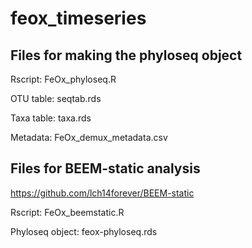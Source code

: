 # feox_timeseries

## Files for making the phyloseq object

Rscript: FeOx_phyloseq.R

OTU table: seqtab.rds

Taxa table: taxa.rds

Metadata: FeOx_demux_metadata.csv

## Files for BEEM-static analysis

https://github.com/lch14forever/BEEM-static

Rscript: FeOx_beemstatic.R

Phyloseq object: feox-phyloseq.rds

